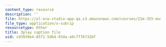 ```yaml
---
content_type: resource
description: ''
file: https://ol-ocw-studio-app-qa.s3.amazonaws.com/courses/21m-355-musical-improvisation-spring-2013/cd3939e485715db4934aa9c7f76732bf_ozWf4TDXvdk.vtt
file_type: application/x-subrip
resourcetype: Other
title: 3play caption file
uid: cd3939e4-8571-5db4-934a-a9c7f76732bf
---
```

